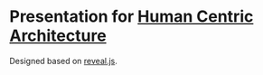 # Presentation for [Human Centric Architecture](https://jackycct.github.io/human-centric-architecture/#/)

Designed based on [reveal.js](http://hakimel/reveal.js).
